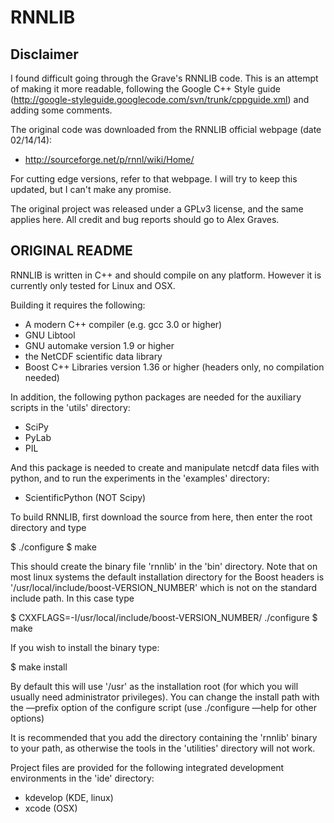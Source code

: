 RNNLIB
======

Disclaimer
----------

I found difficult going through the Grave's RNNLIB code. This is an attempt
of making it more readable, following the Google C++ Style guide
(http://google-styleguide.googlecode.com/svn/trunk/cppguide.xml) and adding
some comments.

The original code was downloaded from the RNNLIB official webpage
(date 02/14/14):

- http://sourceforge.net/p/rnnl/wiki/Home/

For cutting edge versions, refer to that webpage. I will try to keep this
updated, but I can't make any promise.

The original project was released under a GPLv3 license, and the same applies
here. All credit and bug reports should go to Alex Graves.


ORIGINAL README
---------------

RNNLIB is written in C++ and should compile on any platform. However it is
currently only tested for Linux and OSX.

Building it requires the following:

* A modern C++ compiler (e.g. gcc 3.0 or higher)
* GNU Libtool
* GNU automake version 1.9 or higher
* the NetCDF scientific data library
* Boost C++ Libraries version 1.36 or higher (headers only, no compilation
needed)

In addition, the following python packages are needed for the auxiliary scripts
in the 'utils' directory:

* SciPy
* PyLab
* PIL

And this package is needed to create and manipulate netcdf data files with
python, and to run the experiments in the 'examples' directory:

* ScientificPython (NOT Scipy)

To build RNNLIB, first download the source from here, then enter the root
directory and type

$ ./configure
$ make

This should create the binary file 'rnnlib' in the 'bin' directory.
Note that on most linux systems the default installation directory for the
Boost headers is '/usr/local/include/boost-VERSION_NUMBER' which is not on the
standard include path.
In this case type

$ CXXFLAGS=-I/usr/local/include/boost-VERSION_NUMBER/ ./configure
$ make

If you wish to install the binary type:

$ make install

By default this will use '/usr' as the installation root (for which you will
usually need administrator privileges).
You can change the install path with the —prefix option of the configure script
(use ./configure —help for other options)

It is recommended that you add the directory containing the 'rnnlib' binary to
your path, as otherwise the tools in the 'utilities' directory will not work.

Project files are provided for the following integrated development
environments in the 'ide' directory:

* kdevelop (KDE, linux)
* xcode (OSX)
